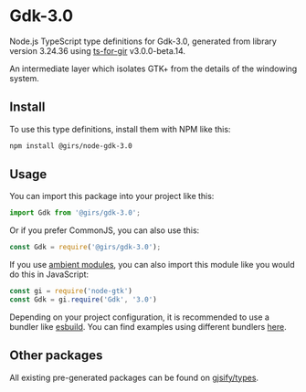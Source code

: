 
# Gdk-3.0

Node.js TypeScript type definitions for Gdk-3.0, generated from library version 3.24.36 using [ts-for-gir](https://github.com/gjsify/ts-for-gir) v3.0.0-beta.14.

An intermediate layer which isolates GTK+ from the details of the windowing system.

## Install

To use this type definitions, install them with NPM like this:
```bash
npm install @girs/node-gdk-3.0
```

## Usage

You can import this package into your project like this:
```ts
import Gdk from '@girs/gdk-3.0';
```

Or if you prefer CommonJS, you can also use this:
```ts
const Gdk = require('@girs/gdk-3.0');
```

If you use [ambient modules](https://github.com/gjsify/ts-for-gir/tree/main/packages/cli#ambient-modules), you can also import this module like you would do this in JavaScript:

```ts
const gi = require('node-gtk')
const Gdk = gi.require('Gdk', '3.0')
```

Depending on your project configuration, it is recommended to use a bundler like [esbuild](https://esbuild.github.io/). You can find examples using different bundlers [here](https://github.com/gjsify/ts-for-gir/tree/main/examples).

## Other packages

All existing pre-generated packages can be found on [gjsify/types](https://github.com/gjsify/types).